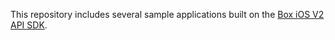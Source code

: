 This repository includes several sample applications built on
the [Box iOS V2 API SDK](https://github.com/box/box-ios-sdk-v2).
